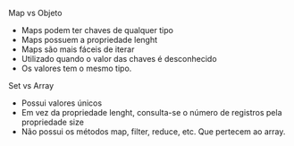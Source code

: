 Map vs Objeto

- Maps podem ter chaves de qualquer tipo
- Maps possuem a propriedade lenght
- Maps são mais fáceis de iterar
- Utilizado quando o valor das chaves é desconhecido
- Os valores tem o mesmo tipo.

Set vs Array

- Possui valores únicos
- Em vez da propriedade lenght, consulta-se o número de registros pela propriedade size
- Não possui os métodos map, filter, reduce, etc. Que pertecem ao array.


